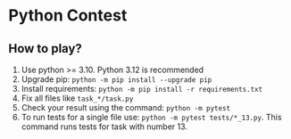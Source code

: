 # Python Contest

## How to play?
1. Use python >= 3.10. Python 3.12 is recommended
2. Upgrade pip: `python -m pip install --upgrade pip`
3. Install requirements: `python -m pip install -r requirements.txt`
4. Fix all files like `task_*/task.py`
5. Check your result using the command: `python -m pytest`
6. To run tests for a single file use: `python -m pytest tests/*_13.py`.
This command runs tests for task with number 13.